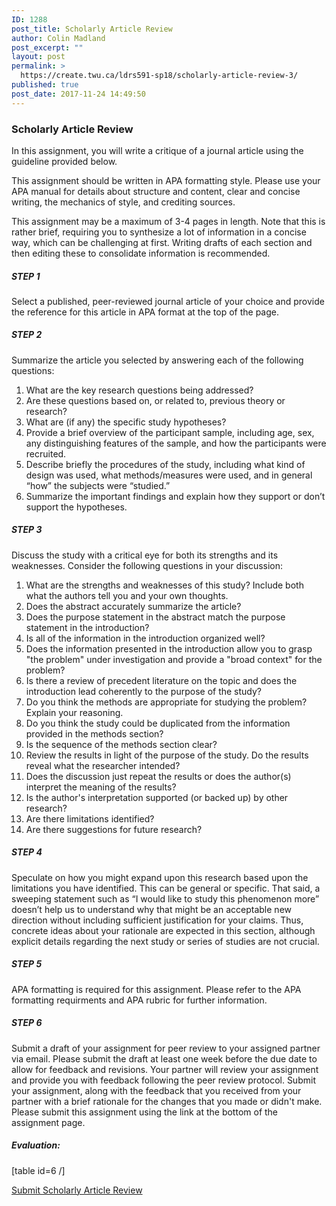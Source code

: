 ```yaml
---
ID: 1288
post_title: Scholarly Article Review
author: Colin Madland
post_excerpt: ""
layout: post
permalink: >
  https://create.twu.ca/ldrs591-sp18/scholarly-article-review-3/
published: true
post_date: 2017-11-24 14:49:50
---
```

<h3>Scholarly Article Review</h3>

In this assignment, you will write a critique of a journal article using the guideline provided below.

This assignment should be written in APA formatting style. Please use your APA manual for details about structure and content, clear and concise writing, the mechanics of style, and crediting sources.

This assignment may be a maximum of 3-4 pages in length. Note that this is rather brief, requiring you to synthesize a lot of information in a concise way, which can be challenging at first. Writing drafts of each section and then editing these to consolidate information is recommended.

<h5><strong>STEP 1</strong></h5>

Select a published, peer-reviewed journal article of your choice and provide the reference for this article in APA format at the top of the page.

<h5><strong>STEP 2</strong></h5>

Summarize the article you selected by answering each of the following questions:

<ol>
    <li>What are the key research questions being addressed?</li>
    <li>Are these questions based on, or related to, previous theory or research?</li>
    <li>What are (if any) the specific study hypotheses?</li>
    <li>Provide a brief overview of the participant sample, including age, sex, any distinguishing features of the sample, and how the participants were recruited.</li>
    <li>Describe briefly the procedures of the study, including what kind of design was used, what methods/measures were used, and in general “how” the subjects were “studied.”</li>
    <li>Summarize the important findings and explain how they support or don’t support the hypotheses.</li>
</ol>

<h5><strong>STEP 3</strong></h5>

Discuss the study with a critical eye for both its strengths and its weaknesses. Consider the following questions in your discussion:

<ol>
    <li>What are the strengths and weaknesses of this study? Include both what the authors tell you and your own thoughts.</li>
    <li>Does the abstract accurately summarize the article?</li>
    <li>Does the purpose statement in the abstract match the purpose statement in the introduction?</li>
    <li>Is all of the information in the introduction organized well?</li>
    <li>Does the information presented in the introduction allow you to grasp "the problem" under investigation and provide a "broad context" for the problem?</li>
    <li>Is there a review of precedent literature on the topic and does the introduction lead coherently to the purpose of the study?</li>
    <li>Do you think the methods are appropriate for studying the problem? Explain your reasoning.</li>
    <li>Do you think the study could be duplicated from the information provided in the methods section?</li>
    <li>Is the sequence of the methods section clear?</li>
    <li>Review the results in light of the purpose of the study. Do the results reveal what the researcher intended?</li>
    <li>Does the discussion just repeat the results or does the author(s) interpret the meaning of the results?</li>
    <li>Is the author's interpretation supported (or backed up) by other research?</li>
    <li>Are there limitations identified?</li>
    <li>Are there suggestions for future research?</li>
</ol>

<h5><strong>STEP 4</strong></h5>

Speculate on how you might expand upon this research based upon the limitations you have identified. This can be general or specific. That said, a sweeping statement such as “I would like to study this phenomenon more” doesn’t help us to understand why that might be an acceptable new direction without including sufficient justification for your claims. Thus, concrete ideas about your rationale are expected in this section, although explicit details regarding the next study or series of studies are not crucial.

<h5><strong>STEP 5</strong></h5>

APA formatting is required for this assignment. Please refer to the APA formatting requirments and APA rubric for further information.

<h5><strong>STEP 6</strong></h5>

Submit a draft of your assignment for peer review to your assigned partner via email. Please submit the draft at least one week before the due date to allow for feedback and revisions. Your partner will review your assignment and provide you with feedback following the peer review protocol. Submit your assignment, along with the feedback that you received from your partner with a brief rationale for the changes that you made or didn't make. Please submit this assignment using the link at the bottom of the assignment page.

<h5>Evaluation:</h5>

[table id=6 /]

<!--themify_builder_static--><a href="https://create.twu.ca/ldrs591-sp18/lessons/scholarly-article-review/"> Submit Scholarly Article Review </a><!--/themify_builder_static-->